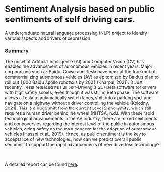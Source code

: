 # Sentiment Analysis based on public sentiments of self driving cars.
A undergraduate natural language processing (NLP) project to identify various aspects and drivers of depression.

<h3> Summary </h3> 
The onset of Artificial Intelligence (AI) and Computer Vision (CV) has enabled the advancement of autonomous vehicles in recent years. Major corporations such as Baidu, Cruise and Tesla have been at the forefront of commercializing autonomous vehicles (AV) as epitomized by Baidu’s plan to roll out 1,000 Baidu Apollo robotaxis by 2024 (Kharpal, 2021).
3
Just recently, Tesla released its Full Self-Driving (FSD) Beta software for drivers with high safety scores, even though it was still in Beta phase. The software allows a Tesla to automatically switch lanes, shift into a parking spot and navigate on a highway without a driver controlling the vehicle (Kolodny, 2021). This is a huge shift from the current Level 2 anonymity, which still requires a human driver behind the wheel (NHTSA, n.d.).
With these rapid technological advancements in the AV industry, there are mixed sentiments and controversies regarding the interest level of the public in autonomous vehicles, citing safety as the main concern for the adoption of autonomous vehicles (Hassol et al., 2019).
Hence, as public sentiment is the key to acceptance of new technologies, how can we predict overall public sentiment to support the rapid advancements of new driverless technology?

<br> <br> 
A detailed report can be found <a href="https://drive.google.com/file/d/1CEhu4C2pjnyP_R15FjFcJJdFiSBXe-t8/view?usp=sharing">here</a>. 



